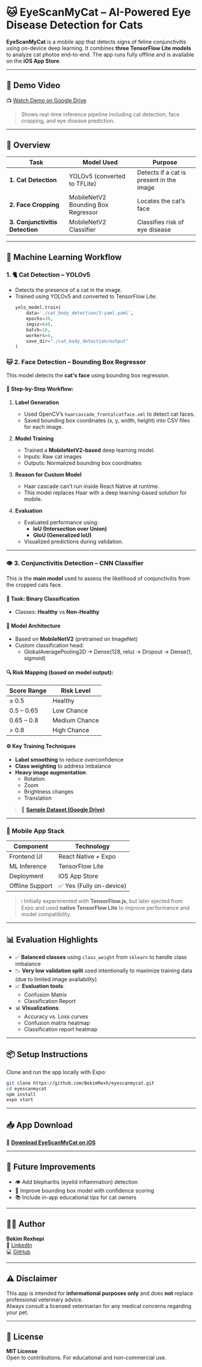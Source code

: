 # 🐱 EyeScanMyCat – AI-Powered Eye Disease Detection for Cats

**EyeScanMyCat** is a mobile app that detects signs of feline conjunctivitis using on-device deep learning. It combines **three TensorFlow Lite models** to analyze cat photos end-to-end. The app runs fully offline and is available on the **iOS App Store**.

---

## 🎥 Demo Video

📺 [Watch Demo on Google Drive](https://drive.google.com/file/d/1E5KUqW0fSAKDbHJUKaLSofQundpB4C0t/view?usp=drive_link)

> Shows real-time inference pipeline including cat detection, face cropping, and eye disease prediction.

---

## 🚀 Overview

| Task                          | Model Used                            | Purpose |
|------------------------------|----------------------------------------|---------|
| **1. Cat Detection**         | YOLOv5 (converted to TFLite)           | Detects if a cat is present in the image |
| **2. Face Cropping**         | MobileNetV2 Bounding Box Regressor     | Locates the cat’s face |
| **3. Conjunctivitis Detection** | MobileNetV2 Classifier              | Classifies risk of eye disease |

---

## 🧠 Machine Learning Workflow

### 1. 🐈 Cat Detection – YOLOv5

- Detects the presence of a cat in the image.
- Trained using YOLOv5 and converted to TensorFlow Lite:
  ```python
  yolo_model.train(
      data='./cat_body_detection/3-yaml.yaml',
      epochs=30,
      imgsz=640,
      batch=16,
      workers=4,
      save_dir="./cat_body_detection/output"
  )

### 🐱 2. Face Detection – Bounding Box Regressor

This model detects the **cat's face** using bounding box regression.

#### 📸 Step-by-Step Workflow:

1. **Label Generation**
   - Used OpenCV’s `haarcascade_frontalcatface.xml` to detect cat faces.
   - Saved bounding box coordinates (x, y, width, height) into CSV files for each image.

2. **Model Training**
   - Trained a **MobileNetV2-based** deep learning model.
   - Inputs: Raw cat images  
   - Outputs: Normalized bounding box coordinates

3. **Reason for Custom Model**
   - Haar cascade can't run inside React Native at runtime.
   - This model replaces Haar with a deep learning-based solution for mobile.

4. **Evaluation**
   - Evaluated performance using:
     - **IoU (Intersection over Union)**
     - **GIoU (Generalized IoU)**
   - Visualized predictions during validation.

---

### 👁️ 3. Conjunctivitis Detection – CNN Classifier

This is the **main model** used to assess the likelihood of conjunctivitis from the cropped cats face.

#### 🧪 Task: Binary Classification  
- Classes: **Healthy** vs **Non-Healthy**

#### 🧱 Model Architecture
- Based on **MobileNetV2** (pretrained on ImageNet)
- Custom classification head:
  - GlobalAveragePooling2D → Dense(128, relu) → Dropout → Dense(1, sigmoid)

#### 🔍 Risk Mapping (based on model output):
| Score Range     | Risk Level          |
|-----------------|---------------------|
| ≤ 0.5           | Healthy             |
| 0.5 – 0.65      | Low Chance          |
| 0.65 – 0.8      | Medium Chance       |
| > 0.8           | High Chance         |

#### ⚙️ Key Training Techniques
- **Label smoothing** to reduce overconfidence
- **Class weighting** to address imbalance
- **Heavy image augmentation**:
  - Rotation  
  - Zoom  
  - Brightness changes  
  - Translation  

> 📂 [**Sample Dataset (Google Drive)**](https://drive.google.com/drive/folders/1sXdw-8b0ZTOrsPKWwvCUm7je000vs3PY?usp=drive_link)

---

### 📱 Mobile App Stack

| Component        | Technology           |
|------------------|----------------------|
| Frontend UI       | React Native + Expo |
| ML Inference      | TensorFlow Lite     |
| Deployment        | iOS App Store        |
| Offline Support   | ✅ Yes (Fully on-device) |

> ℹ️ Initially experimented with **TensorFlow.js**, but later ejected from Expo and used **native TensorFlow Lite** to improve performance and model compatibility.

---

## 📊 Evaluation Highlights

- ✅ **Balanced classes** using `class_weight` from `sklearn` to handle class imbalance
- 📉 **Very low validation split** used intentionally to maximize training data (due to limited image availability)
- 📈 **Evaluation tools**:
  - Confusion Matrix
  - Classification Report
- 📊 **Visualizations**:
  - Accuracy vs. Loss curves
  - Confusion matrix heatmap
  - Classification report heatmap

---

## 📦 Setup Instructions

Clone and run the app locally with Expo:

```bash
git clone https://github.com/BekimRexh/eyescanmycat.git
cd eyescanmycat
npm install
expo start
```
---


## 📥 App Download

📲 [**Download EyeScanMyCat on iOS**](https://apps.apple.com/gb/app/eyescanmycat/id6740725884)  

---

## 📌 Future Improvements

- 👁️ Add blepharitis (eyelid inflammation) detection
- 🧠 Improve bounding box model with confidence scoring
- 📚 Include in-app educational tips for cat owners

---

## 👨‍💻 Author

**Bekim Rexhepi**  
🔗 [LinkedIn](https://www.linkedin.com/in/bekim-rexhepi/)  
💻 [GitHub](https://github.com/BekimRexh)  

---

## ⚠️ Disclaimer

This app is intended for **informational purposes only** and does **not** replace professional veterinary advice.  
Always consult a licensed veterinarian for any medical concerns regarding your pet.

---

## 📝 License

**MIT License**  
Open to contributions. For educational and non-commercial use.




